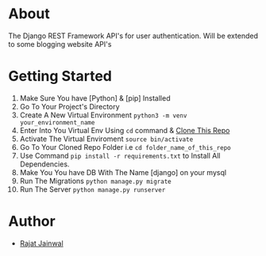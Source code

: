 # About 
The Django REST Framework API's for user authentication. Will be extended to some blogging website API's

# Getting Started
1. Make Sure You have [Python] & [pip] Installed
2. Go To Your Project's Directory 
3. Create A New Virtual Environment `python3 -m venv your_environment_name`
4. Enter Into You Virtual Env Using `cd` command & [Clone This Repo](https://git.geekyants.com/rajatj/django-rest-api)
5. Activate The Virtual Enviroment `source bin/activate`
6. Go To Your Cloned Repo Folder i.e `cd folder_name_of_this_repo`
7. Use Command `pip install -r requirements.txt` to Install All Dependencies.
8. Make You You have DB With The Name [django] on your mysql 
9. Run The Migrations `python manage.py migrate`
10. Run The Server `python manage.py runserver`

# Author
+ [Rajat Jainwal](https://geekyants.com/rajat)